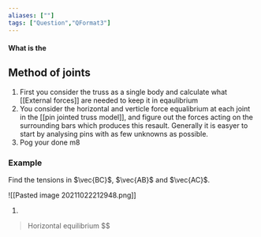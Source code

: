 ```yaml
---
aliases: [""]
tags: ["Question","QFormat3"]
---
```


#### What is the
## Method of joints

1) First you consider the truss as a single body and calculate what [[External forces]] are needed to keep it in eqaulibrium
2) You consider the horizontal and verticle force equalibrium at each joint in the [[pin jointed truss model]], and figure out the forces acting on the surrounding bars which produces this resault. Generally it is easyer to start by analysing pins with as few unknowns as possible.
3) Pog your done m8

### Example
Find the tensions in $\vec{BC}$, $\vec{AB}$ and $\vec{AC}$.

![[Pasted image 20211022212948.png]]

1)
> Horizontal equilibrium $$
